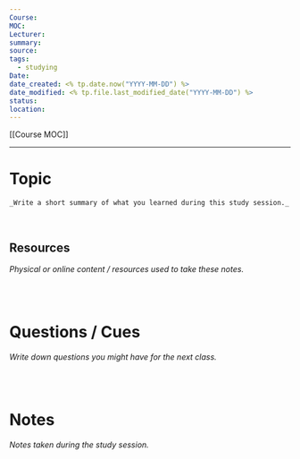 ```yaml
---
Course: 
MOC: 
Lecturer: 
summary: 
source: 
tags:
  - studying
Date: 
date_created: <% tp.date.now("YYYY-MM-DD") %>
date_modified: <% tp.file.last_modified_date("YYYY-MM-DD") %>
status: 
location:
---
```


[[Course MOC]]

---

# Topic


```ad-summary
_Write a short summary of what you learned during this study session._

```

<br>

##  Resources
_Physical or online content / resources used to take these notes._


<br> 
<br>

# Questions / Cues
_Write down questions you might have for the next class._



<br> 
<br>

# Notes 
_Notes taken during the study session._






